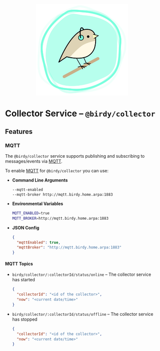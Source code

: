 <p align="center">
  <img src="../../docs/images/logo.png" width="300" />
</p>

# Collector Service &ndash; `@birdy/collector`

## Features

### MQTT

The `@birdy/collector` service supports publishing and subscribing to messages/events via [MQTT](https://mqtt.org/).

To enable [MQTT](https://mqtt.org/) for `@birdy/collector` you can use:

  - **Command Line Arguments**

    ```
    --mqtt-enabled
    --mqtt-broker http://mqtt.birdy.home.arpa:1883
    ```

  - **Environmental Variables**

    ```bash
    MQTT_ENABLED=true
    MQTT_BROKER=http://mqtt.birdy.home.arpa:1883
    ```

  - **JSON Config**

    ```json
    {
      "mqttEnabled": true,
      "mqttBroker": "http://mqtt.birdy.home.arpa:1883"
    }
    ```

#### MQTT Topics

- `birdy/collector/:collectorId/status/online` – The collector service has started

  ```json
  {
    "collectorId": "<id of the collector>",
    "now": "<current date/time>"
  }
  ```

- `birdy/collector/:collectorId/status/offline` – The collector service has stopped

  ```json
  {
    "collectorId": "<id of the collector>",
    "now": "<current date/time>"
  }
  ```
